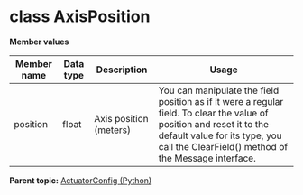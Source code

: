# class AxisPosition

 **Member values** 

|Member name|Data type|Description|Usage|
|-----------|---------|-----------|-----|
|position|float|Axis position \(meters\)|You can manipulate the field position as if it were a regular field. To clear the value of position and reset it to the default value for its type, you call the ClearField\(\) method of the Message interface.|

**Parent topic:** [ActuatorConfig \(Python\)](../../summary_pages/ActuatorConfig.md)

